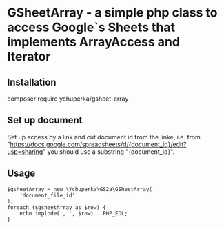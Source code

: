 # GSheetArray - a simple php class to access Google`s Sheets that implements ArrayAccess and Iterator

## Installation
composer require ychuperka/gsheet-array

## Set up document
Set up access by a link and cut document id from the linke,
i.e. from "https://docs.google.com/spreadsheets/d/{document_id}/edit?usp=sharing"
you should use a substring "{document_id}".

## Usage
```
$gsheetArray = new \Ychuperka\GS2a\GSheetArray(
    'document_file_id'
);
foreach ($gsheetArray as $row) {
    echo implode(', ', $row) . PHP_EOL;
}
```